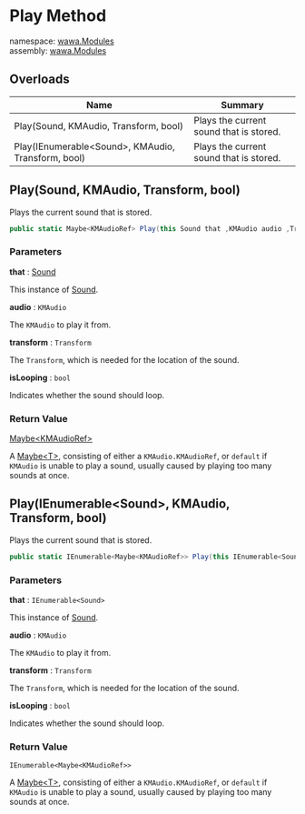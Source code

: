 # Play Method

namespace: [wawa\.Modules](../../wawa.Modules.md)<br />
assembly: [wawa\.Modules](../../../wawa.Modules.md)



## Overloads

| Name | Summary |
|------|---------|
| Play\(Sound, KMAudio, Transform, bool\) | Plays the current sound that is stored\. |
| Play\(IEnumerable\<Sound\>, KMAudio, Transform, bool\) | Plays the current sound that is stored\. |

## Play\(Sound, KMAudio, Transform, bool\)

Plays the current sound that is stored\.

```csharp
public static Maybe<KMAudioRef> Play(this Sound that ,KMAudio audio ,Transform transform ,bool isLooping = False);
```

### Parameters

__that__ : [Sound](../../../wawa.Modules/wawa.Modules/Sound.md)

This instance of [Sound](../../../wawa.Modules/wawa.Modules/Sound.md)\.

__audio__ : `KMAudio`

The `KMAudio` to play it from\.

__transform__ : `Transform`

The `Transform`, which is needed for the location of the sound\.

__isLooping__ : `bool`

Indicates whether the sound should loop\.

### Return Value

[Maybe\<KMAudioRef\>](../../../wawa.Optionals/wawa.Optionals/Maybe\`1.md)

A [Maybe\<T\>](../../../wawa.Optionals/wawa.Optionals/Maybe\`1.md), consisting of either a `KMAudio.KMAudioRef`,
or `default` if `KMAudio` is unable to play a sound,
usually caused by playing too many sounds at once\.

## Play\(IEnumerable\<Sound\>, KMAudio, Transform, bool\)

Plays the current sound that is stored\.

```csharp
public static IEnumerable<Maybe<KMAudioRef>> Play(this IEnumerable<Sound> that ,KMAudio audio ,Transform transform ,bool isLooping = False);
```

### Parameters

__that__ : `IEnumerable<Sound>`

This instance of [Sound](../../../wawa.Modules/wawa.Modules/Sound.md)\.

__audio__ : `KMAudio`

The `KMAudio` to play it from\.

__transform__ : `Transform`

The `Transform`, which is needed for the location of the sound\.

__isLooping__ : `bool`

Indicates whether the sound should loop\.

### Return Value

`IEnumerable<Maybe<KMAudioRef>>`

A [Maybe\<T\>](../../../wawa.Optionals/wawa.Optionals/Maybe\`1.md), consisting of either a `KMAudio.KMAudioRef`,
or `default` if `KMAudio` is unable to play a sound,
usually caused by playing too many sounds at once\.

